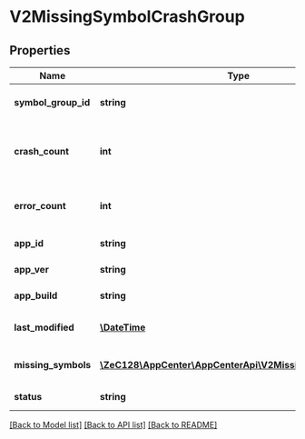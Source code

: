 # V2MissingSymbolCrashGroup

## Properties
Name | Type | Description | Notes
------------ | ------------- | ------------- | -------------
**symbol_group_id** | **string** | id of the symbol group | 
**crash_count** | **int** | number of crashes that belong to this group | [optional] 
**error_count** | **int** | number of errors that belong to this group | [optional] 
**app_id** | **string** | application id | 
**app_ver** | **string** | application version | 
**app_build** | **string** | application build | 
**last_modified** | [**\DateTime**](\DateTime.md) | last update date for the group | 
**missing_symbols** | [**\ZeC128\AppCenter\AppCenterApi\V2MissingSymbolsInner[]**](V2MissingSymbolsInner.md) | list of missing symbols | 
**status** | **string** | group status | 

[[Back to Model list]](../README.md#documentation-for-models) [[Back to API list]](../README.md#documentation-for-api-endpoints) [[Back to README]](../README.md)


